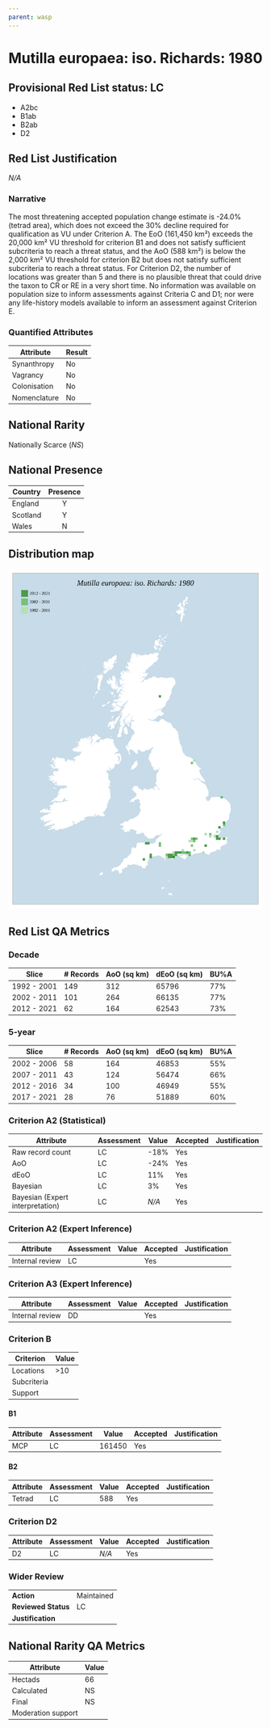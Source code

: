 ```yaml
---
parent: wasp
---
```


# Mutilla europaea: iso. Richards: 1980

## Provisional Red List status: LC
- A2bc
- B1ab
- B2ab
- D2

## Red List Justification
*N/A*

### Narrative


The most threatening accepted population change estimate is -24.0% (tetrad area), which does not exceed the 30% decline required for qualification as VU under Criterion A. The EoO (161,450 km²) exceeds the 20,000 km² VU threshold for criterion B1 and does not satisfy sufficient subcriteria to reach a threat status, and the AoO (588 km²) is below the 2,000 km² VU threshold for criterion B2 but does not satisfy sufficient subcriteria to reach a threat status. For Criterion D2, the number of locations was greater than 5 and there is no plausible threat that could drive the taxon to CR or RE in a very short time. No information was available on population size to inform assessments against Criteria C and D1; nor were any life-history models available to inform an assessment against Criterion E.

### Quantified Attributes
|Attribute|Result|
|---|---|
|Synanthropy|No|
|Vagrancy|No|
|Colonisation|No|
|Nomenclature|No|


## National Rarity
Nationally Scarce (*NS*)

## National Presence
|Country|Presence
|---|:-:|
|England|Y|
|Scotland|Y|
|Wales|N|


## Distribution map
![](../map/619.svg)

## Red List QA Metrics
### Decade
| Slice | # Records | AoO (sq km) | dEoO (sq km) |BU%A |
|---|---|---|---|---|
|1992 - 2001|149|312|65796|77%|
|2002 - 2011|101|264|66135|77%|
|2012 - 2021|62|164|62543|73%|

### 5-year
| Slice | # Records | AoO (sq km) | dEoO (sq km) |BU%A |
|---|---|---|---|---|
|2002 - 2006|58|164|46853|55%|
|2007 - 2011|43|124|56474|66%|
|2012 - 2016|34|100|46949|55%|
|2017 - 2021|28|76|51889|60%|

### Criterion A2 (Statistical)
|Attribute|Assessment|Value|Accepted|Justification
|---|---|---|---|---|
|Raw record count|LC|-18%|Yes||
|AoO|LC|-24%|Yes||
|dEoO|LC|11%|Yes||
|Bayesian|LC|3%|Yes||
|Bayesian (Expert interpretation)|LC|*N/A*|Yes||

### Criterion A2 (Expert Inference)
|Attribute|Assessment|Value|Accepted|Justification
|---|---|---|---|---|
|Internal review|LC||Yes||

### Criterion A3 (Expert Inference)
|Attribute|Assessment|Value|Accepted|Justification
|---|---|---|---|---|
|Internal review|DD||Yes||

### Criterion B
|Criterion| Value|
|---|---|
|Locations|>10|
|Subcriteria||
|Support||

#### B1
|Attribute|Assessment|Value|Accepted|Justification
|---|---|---|---|---|
|MCP|LC|161450|Yes||

#### B2
|Attribute|Assessment|Value|Accepted|Justification
|---|---|---|---|---|
|Tetrad|LC|588|Yes||

### Criterion D2
|Attribute|Assessment|Value|Accepted|Justification
|---|---|---|---|---|
|D2|LC|*N/A*|Yes||

### Wider Review
|  |  |
|---|---|
|**Action**|Maintained|
|**Reviewed Status**|LC|
|**Justification**||

## National Rarity QA Metrics
|Attribute|Value|
|---|---|
|Hectads|66|
|Calculated|NS|
|Final|NS|
|Moderation support||
